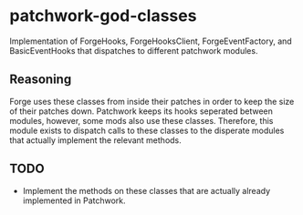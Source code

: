 # patchwork-god-classes

Implementation of ForgeHooks, ForgeHooksClient, ForgeEventFactory, and BasicEventHooks that dispatches to different patchwork modules.

## Reasoning

Forge uses these classes from inside their patches in order to keep the size of their patches down.
Patchwork keeps its hooks seperated between modules, however, some mods also use these classes.
Therefore, this module exists to dispatch calls to these classes to the disperate modules that actually implement the relevant methods.

## TODO
 * Implement the methods on these classes that are actually already implemented in Patchwork.
